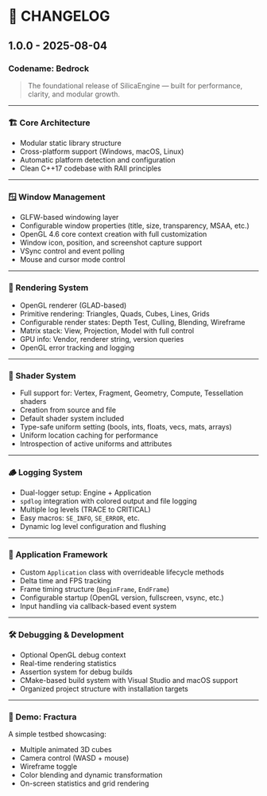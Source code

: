 # 📜 CHANGELOG

## 1.0.0 - 2025-08-04  

### Codename: **Bedrock**

> The foundational release of SilicaEngine — built for performance, clarity, and modular growth.

---

### 🏗️ Core Architecture
- Modular static library structure
- Cross-platform support (Windows, macOS, Linux)
- Automatic platform detection and configuration
- Clean C++17 codebase with RAII principles

---

### 🪟 Window Management
- GLFW-based windowing layer
- Configurable window properties (title, size, transparency, MSAA, etc.)
- OpenGL 4.6 core context creation with full customization
- Window icon, position, and screenshot capture support
- VSync control and event polling
- Mouse and cursor mode control

---

### 🎨 Rendering System
- OpenGL renderer (GLAD-based)
- Primitive rendering: Triangles, Quads, Cubes, Lines, Grids
- Configurable render states: Depth Test, Culling, Blending, Wireframe
- Matrix stack: View, Projection, Model with full control
- GPU info: Vendor, renderer string, version queries
- OpenGL error tracking and logging

---

### 🧠 Shader System
- Full support for: Vertex, Fragment, Geometry, Compute, Tessellation shaders
- Creation from source and file
- Default shader system included
- Type-safe uniform setting (bools, ints, floats, vecs, mats, arrays)
- Uniform location caching for performance
- Introspection of active uniforms and attributes

---

### 🪵 Logging System
- Dual-logger setup: Engine + Application
- `spdlog` integration with colored output and file logging
- Multiple log levels (TRACE to CRITICAL)
- Easy macros: `SE_INFO`, `SE_ERROR`, etc.
- Dynamic log level configuration and flushing

---

### 🧱 Application Framework
- Custom `Application` class with overrideable lifecycle methods
- Delta time and FPS tracking
- Frame timing structure (`BeginFrame`, `EndFrame`)
- Configurable startup (OpenGL version, fullscreen, vsync, etc.)
- Input handling via callback-based event system

---

### 🛠 Debugging & Development
- Optional OpenGL debug context
- Real-time rendering statistics
- Assertion system for debug builds
- CMake-based build system with Visual Studio and macOS support
- Organized project structure with installation targets

---

### 🧪 Demo: Fractura
A simple testbed showcasing:
- Multiple animated 3D cubes
- Camera control (WASD + mouse)
- Wireframe toggle
- Color blending and dynamic transformation
- On-screen statistics and grid rendering

